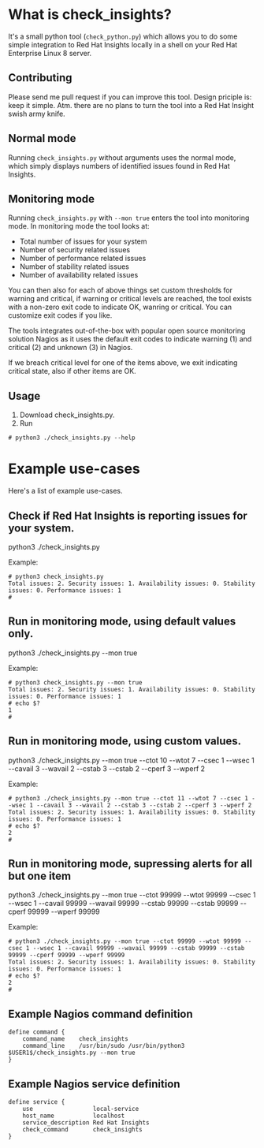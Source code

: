 # What is check_insights?
It's a small python tool (``check_python.py``) which allows you to do some simple integration to Red Hat Insights locally in a shell on your Red Hat Enterprise Linux 8 server.

## Contributing
Please send me pull request if you can improve this tool. Design priciple is: keep it simple. Atm. there are no plans to turn the tool into a Red Hat Insight swish army knife.

## Normal mode
Running ``check_insights.py`` without arguments uses the normal mode, which simply displays numbers of identified issues found in Red Hat Insights.

## Monitoring mode
Running ``check_insights.py`` with ``--mon true`` enters the tool into monitoring mode. In monitoring mode the tool looks at:

* Total number of issues for your system
* Number of security related issues
* Number of performance related issues
* Number of stability related issues
* Number of availability related issues

You can then also for each of above things set custom thresholds for warning and critical, if warning or critical levels are reached, the tool exists with a non-zero exit code to indicate OK, wanring or critical. You can customize exit codes if you like. 

The tools integrates out-of-the-box with popular open source monitoring solution Nagios as it uses the default exit codes to indicate warning (1) and critical (2) and unknown (3) in Nagios.

If we breach critical level for one of the items above, we exit indicating critical state, also if other items are OK.

## Usage
1) Download check_insights.py.
2) Run
```
# python3 ./check_insights.py --help
```

# Example use-cases
Here's a list of example use-cases.

## Check if Red Hat Insights is reporting issues for your system.
python3 ./check_insights.py

Example:
```
# python3 check_insights.py
Total issues: 2. Security issues: 1. Availability issues: 0. Stability issues: 0. Performance issues: 1
#
```

## Run in monitoring mode, using default values only.
python3 ./check_insights.py --mon true

Example:
```
# python3 check_insights.py --mon true
Total issues: 2. Security issues: 1. Availability issues: 0. Stability issues: 0. Performance issues: 1
# echo $?
1
#
```

## Run in monitoring mode, using custom values.
python3 ./check_insights.py --mon true --ctot 10 --wtot 7 --csec 1 --wsec 1 --cavail 3 --wavail 2 --cstab 3 --cstab 2 --cperf 3 --wperf 2 

Example:
```
# python3 ./check_insights.py --mon true --ctot 11 --wtot 7 --csec 1 --wsec 1 --cavail 3 --wavail 2 --cstab 3 --cstab 2 --cperf 3 --wperf 2 
Total issues: 2. Security issues: 1. Availability issues: 0. Stability issues: 0. Performance issues: 1
# echo $?
2
#
```

## Run in monitoring mode, supressing alerts for all but one item
python3 ./check_insights.py --mon true --ctot 99999 --wtot 99999 --csec 1 --wsec 1 --cavail 99999 --wavail 99999 --cstab 99999 --cstab 99999 --cperf 99999 --wperf 99999 

Example:
```
# python3 ./check_insights.py --mon true --ctot 99999 --wtot 99999 --csec 1 --wsec 1 --cavail 99999 --wavail 99999 --cstab 99999 --cstab 99999 --cperf 99999 --wperf 99999 
Total issues: 2. Security issues: 1. Availability issues: 0. Stability issues: 0. Performance issues: 1
# echo $?
2
#
```

## Example Nagios command definition
```
define command {
    command_name    check_insights
    command_line    /usr/bin/sudo /usr/bin/python3 $USER1$/check_insights.py --mon true
}
```

## Example Nagios service definition
```
define service {
    use                 local-service
    host_name           localhost
    service_description Red Hat Insights
    check_command       check_insights
}
```
